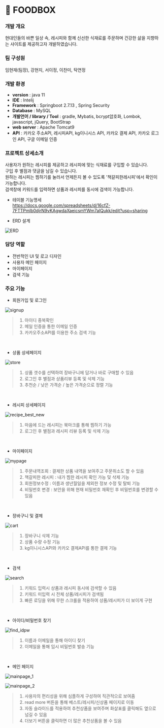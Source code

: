 # :bento: FOODBOX </br>
### 개발 개요 </br>
현대인들의 바쁜 일상 속, 레시피와 함께 신선한 식재료를 주문하며 건강한 삶을 지향하는 사이트를 제공하고자 개발하였습니다.

### 팀 구성원 </br>
임현재(팀장), 강현지, 서이정, 이찬미, 탁연정

### 개발 환경
- **version** : java 11
- **IDE** : Intelij
- **Framework** : Springboot 2.7.13 , Spring Security
- **Database** : MySQL
- **개발언어 / library / Tool** : gradle, Mybatis, bcrypt암호화, Lombok, javascript, jQuery, BootStrap
- **web server** : Apache Tomcat9
- **API** : 카카오 주소API, 레시피API, kg이니시스 API, 카카오 결제 API, 카카오 로그인 API, 구글 이메일 인증

### 프로젝트 상세소개 
사용자가 원하는 레시피를 제공하고 레시피에 맞는 식재료를 구입할 수 있습니다. </br>
구입 후 별점과 댓글을 남길 수 있습니다. </br>
원하는 레시피는 찜하기를 눌러서 언제든지 볼 수 있도록 '책갈피한레시피'에서 확인이 가능합니다. </br>
검색창에 키워드를 입력하면 상품과 레시피를 동시에 검색이 가능합니다.

- 테이블 기능명세 </br>
<https://docs.google.com/spreadsheets/d/16cfZ-7FTTPmlb0djrN9vKAgwdaXaeicsmYWm7aIQukk/edit?usp=sharing>

- ERD 설계

![ERD](https://github.com/kanghji/FOODBOX/assets/123557480/deab930f-2adc-487d-bb08-11a0d7f833aa)

### 담당 역할
- 전반적인 UI 및 로고 디자인
- 사용자 메인 페이지
- 마이페이지
- 검색 기능

### 주요 기능 
- 회원가입 및 로그인

![signup](https://github.com/kanghji/FOODBOX/assets/123557480/889adf55-6fe6-49c3-a719-14090212df24)
> 1. 아이디 중복확인
> 2. 메일 인증을 통한 이메일 인증
> 3. 카카오주소API를 이용한 주소 검색 기능 

</br>

- 상품 상세페이지

![store](https://github.com/kanghji/FOODBOX/assets/123557480/2c617abb-44c6-4252-9123-a5d8685e3373)
> 1. 상품 갯수를 선택하여 장바구니에 담거나 바로 구매할 수 있음
> 2. 로그인 후 별점과 상품리뷰 등록 및 삭제 기능
> 3. 추천순 / 낮은 가격순 / 높은 가격순으로 정렬 기능 

</br>

- 레시피 상세페이지

![recipe_best_new](https://github.com/kanghji/FOODBOX/assets/123557480/8927d21c-2971-4e9f-8de4-34b711fc0617)
> 1. 마음에 드는 레시피는 북마크를 통해 찜하기 가능
> 2. 로그인 후 별점과 레시피 리뷰 등록 및 삭제 기능

</br>

- 마이페이지
  
![mypage](https://github.com/kanghji/FOODBOX/assets/123557480/4d1fc66e-b0c6-4baf-aa6a-f516083b9140)
> 1. 주문내역조회 : 결제한 상품 내역을 보여주고 주문취소도 할 수 있음
> 2. 책갈피한 레시피 : 내가 찜한 레시피 확인 가능 및 삭제 기능
> 3. 회원정보수정 : 이름과 생년월일을 제외한 정보 수정 및 탈퇴 기능
> 4. 비밀번호 변경 : 보안을 위해 현재 비밀번호 재확인 후 비밀번호를 변경할 수 있음

</br>

- 장바구니 및 결제

![cart](https://github.com/kanghji/FOODBOX/assets/123557480/703c5ee4-d589-44ed-b5c8-e6ae11794814)
> 1. 장바구니 삭제 기능
> 2. 상품 수량 수정 기능
> 3. kg이니시스API와 카카오 결제API를 통한 결제 기능

</br>

- 검색

![search](https://github.com/kanghji/FOODBOX/assets/123557480/358c4776-9f37-40fa-98ce-ed4fda49833c)
> 1. 키워드 입력시 상품과 레시피 동시에 검색할 수 있음
> 2. 키워드 미입력 시 전체 상품/레시피가 검색됨
> 3. 빠른 로딩을 위해 무한 스크롤을 적용하여 상품/레시피가 더 보이게 구현

</br>

- 아이디/비밀번호 찾기

![find_idpw](https://github.com/kanghji/FOODBOX/assets/123557480/a6363eb5-77a3-46ed-a8e7-096c31464065)
> 1. 이름과 이메일을 통해 아이디 찾기
> 2. 이메일을 통해 임시 비밀번호 발송 기능

</br>

- 메인 페이지

![mainpage_1](https://github.com/kanghji/FOODBOX/assets/123557480/64110e07-9616-4394-b723-e97cff5f7d24)

![mainpage_2](https://github.com/kanghji/FOODBOX/assets/123557480/4193611a-ce5a-410c-ba75-4b0a538bdfa1)
> 1. 사용자의 편리성을 위해 심플하게 구성하여 직관적으로 보여줌
> 2. read more 버튼을 통해 베스트/레시피/신상품 페이지로 이동
> 3. 자동 슬라이드를 적용하여 추천상품을 보여주며 화살표를 클릭해도 옆으로 넘길 수 있음
> 4. 더보기 버튼을 클릭하면 더 많은 추천상품을 볼 수 있음

</br>
</br>



